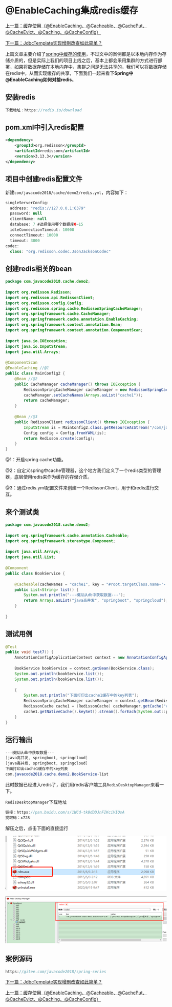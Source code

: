 
# @EnableCaching集成redis缓存

[上一篇：缓存使用（@EnableCaching、@Cacheable、@CachePut、@CacheEvict、@Caching、@CacheConfig）](http://www.itsoku.com/course/5/122)

[下一篇：JdbcTemplate实现增删改查如此简单？](http://www.itsoku.com/course/5/124)

上篇文章主要介绍了[spring中缓存的使用](http://www.itsoku.com/course/5/122)，不过文中的案例都是以本地内存作为存储介质的，但是实际上我们的项目上线之后，基本上都会采用集群的方式进行部署，如果将数据存储在本地内存中，集群之间是无法共享的，我们可以将数据存储在redis中，从而实现缓存的共享，下面我们一起来看下**Spring中@EnableCaching如何对接redis**。

## 安装redis

```java
下载地址：https://redis.io/download
```

## pom.xml中引入redis配置

```xml
<dependency>
    <groupId>org.redisson</groupId>
    <artifactId>redisson</artifactId>
    <version>3.13.3</version>
</dependency>
```

## 项目中创建redis配置文件

新建`com/javacode2018/cache/demo2/redis.yml`，内容如下：

```java
singleServerConfig:
  address: "redis://127.0.0.1:6379"
  password: null
  clientName: null
  database: 7 #选择使用哪个数据库0~15
  idleConnectionTimeout: 10000
  connectTimeout: 10000
  timeout: 3000
codec:
  class: "org.redisson.codec.JsonJacksonCodec"
```

## 创建redis相关的bean

```java
package com.javacode2018.cache.demo2;

import org.redisson.Redisson;
import org.redisson.api.RedissonClient;
import org.redisson.config.Config;
import org.redisson.spring.cache.RedissonSpringCacheManager;
import org.springframework.cache.CacheManager;
import org.springframework.cache.annotation.EnableCaching;
import org.springframework.context.annotation.Bean;
import org.springframework.context.annotation.ComponentScan;

import java.io.IOException;
import java.io.InputStream;
import java.util.Arrays;

@ComponentScan
@EnableCaching //@1
public class MainConfig2 {
    @Bean //@2
    public CacheManager cacheManager() throws IOException {
        RedissonSpringCacheManager cacheManager = new RedissonSpringCacheManager(this.redissonClient());
        cacheManager.setCacheNames(Arrays.asList("cache1"));
        return cacheManager;
    }

    @Bean //@3
    public RedissonClient redissonClient() throws IOException {
        InputStream is = MainConfig2.class.getResourceAsStream("/com/javacode2018/cache/demo2/redis.yml");
        Config config = Config.fromYAML(is);
        return Redisson.create(config);
    }
}
```

@1：开启spring cache功能。

@2：自定义spring中cache管理器，这个地方我们定义了一个redis类型的管理器，底层使用redis来作为缓存的存储介质。

@3：通过redis.yml配置文件来创建一个RedissonClient，用于和redis进行交互。

## 来个测试类

```java
package com.javacode2018.cache.demo2;

import org.springframework.cache.annotation.Cacheable;
import org.springframework.stereotype.Component;

import java.util.Arrays;
import java.util.List;

@Component
public class BookService {

    @Cacheable(cacheNames = "cache1", key = "#root.targetClass.name+'-'+#root.method.name")
    public List<String> list() {
        System.out.println("---模拟从db中获取数据---");
        return Arrays.asList("java高并发", "springboot", "springcloud");
    }

}
```

## 测试用例

```java
@Test
public void test7() {
    AnnotationConfigApplicationContext context = new AnnotationConfigApplicationContext(MainConfig2.class);

    BookService bookService = context.getBean(BookService.class);
    System.out.println(bookService.list());
    System.out.println(bookService.list());

    {
        System.out.println("下面打印出cache1缓存中的key列表");
        RedissonSpringCacheManager cacheManager = context.getBean(RedissonSpringCacheManager.class);
        RedissonCache cache1 = (RedissonCache) cacheManager.getCache("cache1");
        cache1.getNativeCache().keySet().stream().forEach(System.out::println);
    }
}
```

## 运行输出

```java
---模拟从db中获取数据---
[java高并发, springboot, springcloud]
[java高并发, springboot, springcloud]
下面打印出cache1缓存中的key列表
com.javacode2018.cache.demo2.BookService-list
```

此时数据已经进入redis了，我们用redis客户端工具`RedisDesktopManager`来看一下。

`RedisDesktopManager`下载地址

```java
链接：https://pan.baidu.com/s/1WCd-tk8dDDJnFIKciVIQsA 
提取码：x728
```

解压之后，点击下面的直接运行

![](./41.@EnableCaching%E9%9B%86%E6%88%90redis%E7%BC%93%E5%AD%98.assets/1641959074-ce92a2945d2319da59fc86d71213e4ba.png)

![](./41.@EnableCaching%E9%9B%86%E6%88%90redis%E7%BC%93%E5%AD%98.assets/1641959074-2c79ee6f5e520dbfcdcc778cb9166982.png)

## 案例源码

```java
https://gitee.com/javacode2018/spring-series
```

[下一篇：JdbcTemplate实现增删改查如此简单？](http://www.itsoku.com/course/5/124)

[上一篇：缓存使用（@EnableCaching、@Cacheable、@CachePut、@CacheEvict、@Caching、@CacheConfig）](http://www.itsoku.com/course/5/122)